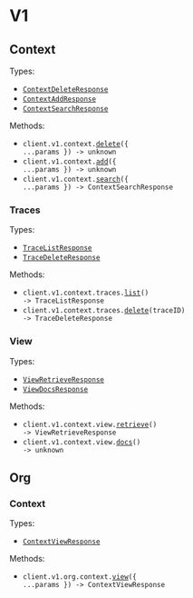 # V1

## Context

Types:

- <code><a href="./src/resources/v1/context/context.ts">ContextDeleteResponse</a></code>
- <code><a href="./src/resources/v1/context/context.ts">ContextAddResponse</a></code>
- <code><a href="./src/resources/v1/context/context.ts">ContextSearchResponse</a></code>

Methods:

- <code title="post /api/v1/context/delete">client.v1.context.<a href="./src/resources/v1/context/context.ts">delete</a>({ ...params }) -> unknown</code>
- <code title="post /api/v1/context/add">client.v1.context.<a href="./src/resources/v1/context/context.ts">add</a>({ ...params }) -> unknown</code>
- <code title="post /api/v1/context/search">client.v1.context.<a href="./src/resources/v1/context/context.ts">search</a>({ ...params }) -> ContextSearchResponse</code>

### Traces

Types:

- <code><a href="./src/resources/v1/context/traces.ts">TraceListResponse</a></code>
- <code><a href="./src/resources/v1/context/traces.ts">TraceDeleteResponse</a></code>

Methods:

- <code title="get /api/v1/context/traces">client.v1.context.traces.<a href="./src/resources/v1/context/traces.ts">list</a>() -> TraceListResponse</code>
- <code title="delete /api/v1/context/traces/{traceId}/delete">client.v1.context.traces.<a href="./src/resources/v1/context/traces.ts">delete</a>(traceID) -> TraceDeleteResponse</code>

### View

Types:

- <code><a href="./src/resources/v1/context/view.ts">ViewRetrieveResponse</a></code>
- <code><a href="./src/resources/v1/context/view.ts">ViewDocsResponse</a></code>

Methods:

- <code title="get /api/v1/context/view">client.v1.context.view.<a href="./src/resources/v1/context/view.ts">retrieve</a>() -> ViewRetrieveResponse</code>
- <code title="get /api/v1/context/view/docs">client.v1.context.view.<a href="./src/resources/v1/context/view.ts">docs</a>() -> unknown</code>

## Org

### Context

Types:

- <code><a href="./src/resources/v1/org/context.ts">ContextViewResponse</a></code>

Methods:

- <code title="post /api/v1/org/context/view">client.v1.org.context.<a href="./src/resources/v1/org/context.ts">view</a>({ ...params }) -> ContextViewResponse</code>
